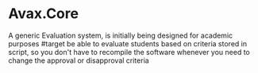 # Avax.Core
  A generic Evaluation system, is initially being designed for academic purposes
#target
   be able to evaluate students based on criteria stored in script, so you don't have to recompile the software whenever you need to change the approval or disapproval criteria
